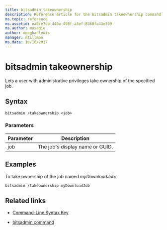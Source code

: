 ```yaml
---
title: bitsadmin takeownership
description: Reference article for the bitsadmin takeownership command, which lets a user with administrative privileges take ownership of the specified job.
ms.topic: reference
ms.assetid: ea0ce7cb-440a-498f-a3ef-8368fa43e399
ms.author: mosagie
author: meaghanlewis
manager: mtillman
ms.date: 10/16/2017
---
```


# bitsadmin takeownership

Lets a user with administrative privileges take ownership of the specified job.

## Syntax

```
bitsadmin /takeownership <job>
```

### Parameters

| Parameter | Description |
| --------- | ---------- |
| job | The job's display name or GUID. |

## Examples

To take ownership of the job named *myDownloadJob*:

```
bitsadmin /takeownership myDownloadJob
```

## Related links

- [Command-Line Syntax Key](command-line-syntax-key.md)

- [bitsadmin command](bitsadmin.md)
